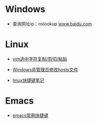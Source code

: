 # Windows #

- 查询网址ip：nslookup www.baidu.com

# Linux #

- [vim选中字符复制/剪切/粘贴](https://www.cnblogs.com/luosongchao/p/3193153.html)

- [Windows非管理员修改hosts文件](https://wenku.baidu.com/view/1437dd12bb4cf7ec4afed0de.html)

- [linux快捷键笔记](./linux.md)

# Emacs #

- [emacs常用快捷键](./emacs_command.md)
